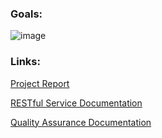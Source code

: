 ### Goals:  
![image](https://user-images.githubusercontent.com/97963882/201443661-ed0b8be9-1a00-4353-8355-9d58324f4a01.png)

### Links:  
[Project Report](https://github.com/McGill-ECSE321-Fall2022/project-group-15/wiki/Deliverable-2-Report)

[RESTful Service Documentation](https://github.com/McGill-ECSE321-Fall2022/project-group-15/wiki/RESTful-Documentation-Links)

[Quality Assurance Documentation](placeholder.com)